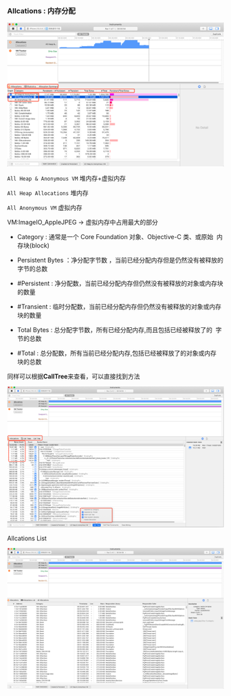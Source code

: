 ### Allcations : 内存分配



![](../images/Allcations01.png)



`All Heap & Anonymous VM` 堆内存+虚拟内存

`All Heap Allocations` 堆内存

`All Anonymous VM` 虚拟内存

VM:ImageIO_AppleJPEG -> 虚拟内存中占用最大的部分



- Category : 通常是一个 Core Foundation 对象、Objective-C 类、或原始  内存块(block)

- Persistent Bytes ：净分配字节数 ，当前已经分配内存但是仍然没有被释放的字节的总数

- #Persistent : 净分配数，当前已经分配内存但仍然没有被释放的对象或内存块的数量

- #Transient : 临时分配数，当前已经分配内存但仍然没有被释放的对象或内存块的数量

- Total Bytes : 总分配字节数，所有已经分配内存,而且包括已经被释放了的  字节的总数

- #Total : 总分配数，所有当前已经分配内存,包括已经被释放了的对象或内存  块的总数

  

同样可以根据**CallTree**来查看，可以直接找到方法

![](../images/Allcations02.png)



Allcations List 

![](../images/Allcations03.png)



